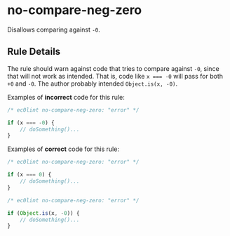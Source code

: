# no-compare-neg-zero

Disallows comparing against `-0`.

## Rule Details

The rule should warn against code that tries to compare against `-0`, since that will not work as intended. That is, code like `x === -0` will pass for both `+0` and `-0`. The author probably intended `Object.is(x, -0)`.

Examples of **incorrect** code for this rule:

```js
/* ec0lint no-compare-neg-zero: "error" */

if (x === -0) {
    // doSomething()...
}
```

Examples of **correct** code for this rule:

```js
/* ec0lint no-compare-neg-zero: "error" */

if (x === 0) {
    // doSomething()...
}
```

```js
/* ec0lint no-compare-neg-zero: "error" */

if (Object.is(x, -0)) {
    // doSomething()...
}
```
